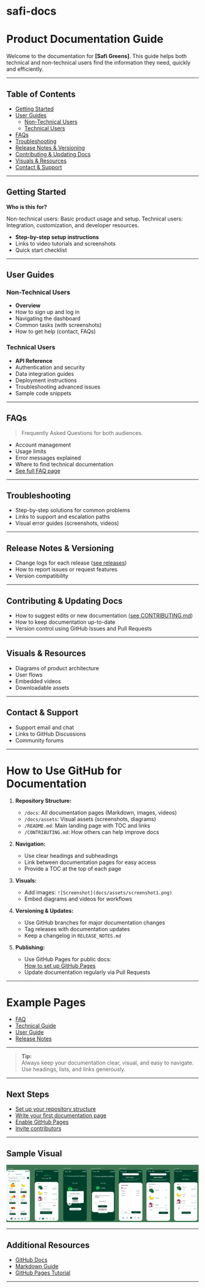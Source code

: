 # safi-docs

# Product Documentation Guide

Welcome to the documentation for **[Safi Greens]**. This guide helps both technical and non-technical users find the information they need, quickly and efficiently.

---

## Table of Contents

- [Getting Started](#getting-started)
- [User Guides](#user-guides)
  - [Non-Technical Users](#non-technical-users)
  - [Technical Users](#technical-users)
- [FAQs](#faqs)
- [Troubleshooting](#troubleshooting)
- [Release Notes & Versioning](#release-notes--versioning)
- [Contributing & Updating Docs](#contributing--updating-docs)
- [Visuals & Resources](#visuals--resources)
- [Contact & Support](#contact--support)

---

## Getting Started

**Who is this for?**

Non-technical users: Basic product usage and setup.
Technical users: Integration, customization, and developer resources.

- **Step-by-step setup instructions**
- Links to video tutorials and screenshots
- Quick start checklist

---

## User Guides

### Non-Technical Users

- **Overview**
- How to sign up and log in
- Navigating the dashboard
- Common tasks (with screenshots)
- How to get help (contact, FAQs)

### Technical Users

- **API Reference**
- Authentication and security
- Data integration guides
- Deployment instructions
- Troubleshooting advanced issues
- Sample code snippets

---

## FAQs

> Frequently Asked Questions for both audiences.

- Account management
- Usage limits
- Error messages explained
- Where to find technical documentation
- [See full FAQ page](docs/FAQ.md)

---

## Troubleshooting

- Step-by-step solutions for common problems
- Links to support and escalation paths
- Visual error guides (screenshots, videos)

---

## Release Notes & Versioning

- Change logs for each release ([see releases](docs/RELEASE_NOTES.md))
- How to report issues or request features
- Version compatibility

---

## Contributing & Updating Docs

- How to suggest edits or new documentation ([see CONTRIBUTING.md](docs/CONTRIBUTING.md))
- How to keep documentation up-to-date
- Version control using GitHub Issues and Pull Requests

---

## Visuals & Resources

- Diagrams of product architecture
- User flows
- Embedded videos
- Downloadable assets

---

## Contact & Support

- Support email and chat
- Links to GitHub Discussions
- Community forums

---

# How to Use GitHub for Documentation

1. **Repository Structure:**

   - `/docs`: All documentation pages (Markdown, images, videos)
   - `/docs/assets`: Visual assets (screenshots, diagrams)
   - `/README.md`: Main landing page with TOC and links
   - `/CONTRIBUTING.md`: How others can help improve docs

2. **Navigation:**

   - Use clear headings and subheadings
   - Link between documentation pages for easy access
   - Provide a TOC at the top of each page

3. **Visuals:**

   - Add images: `![Screenshot](docs/assets/screenshot1.png)`
   - Embed diagrams and videos for workflows

4. **Versioning & Updates:**

   - Use GitHub branches for major documentation changes
   - Tag releases with documentation updates
   - Keep a changelog in `RELEASE_NOTES.md`

5. **Publishing:**
   - Use GitHub Pages for public docs:  
     [How to set up GitHub Pages](https://docs.github.com/en/pages/getting-started-with-github-pages)
   - Update documentation regularly via Pull Requests

---

# Example Pages

- [FAQ](docs/FAQ.md)
- [Technical Guide](docs/TECHNICAL_GUIDE.md)
- [User Guide](docs/USER_GUIDE.md)
- [Release Notes](docs/RELEASE_NOTES.md)

---

> **Tip:**  
> Always keep your documentation clear, visual, and easy to navigate. Use headings, lists, and links generously.

---

## Next Steps

- [Set up your repository structure](https://docs.github.com/en/repositories/creating-and-managing-repositories/creating-a-new-repository)
- [Write your first documentation page](https://docs.github.com/en/github/writing-on-github)
- [Enable GitHub Pages](https://docs.github.com/en/pages/getting-started-with-github-pages)
- [Invite contributors](https://docs.github.com/en/communities/setting-up-your-project-for-healthy-contributions/setting-guidelines-for-repository-contributors)

---

## Sample Visual

![Product Workflow Diagram](docs/assets/app-screenshots.png)

---

## Additional Resources

- [GitHub Docs](https://docs.github.com/)
- [Markdown Guide](https://www.markdownguide.org/)
- [GitHub Pages Tutorial](https://pages.github.com/)

---
